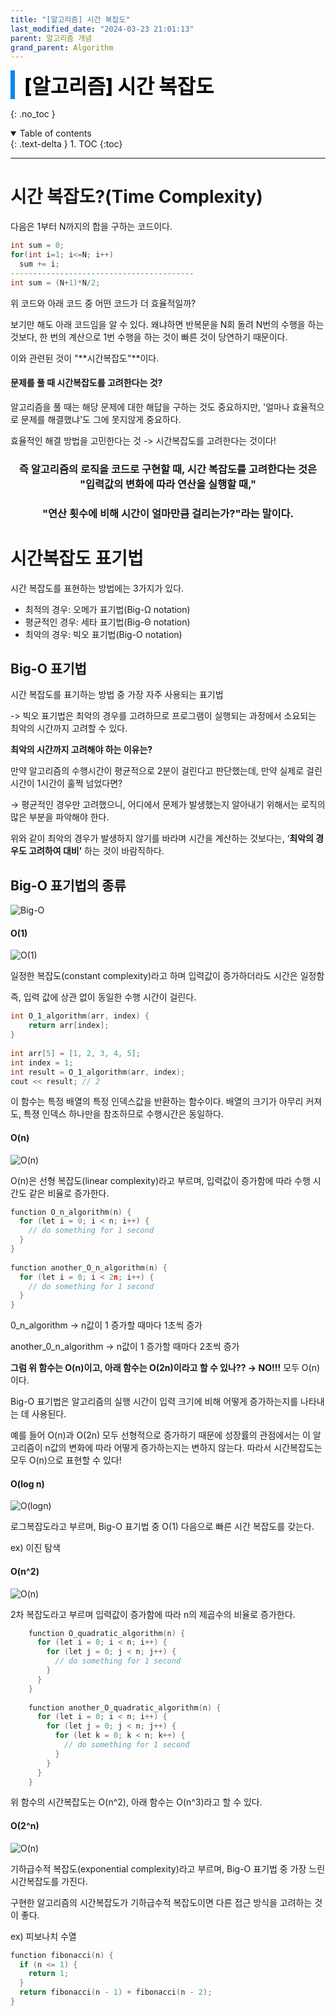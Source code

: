 ```yaml
---
title: "[알고리즘] 시간 복잡도"
last_modified_date: "2024-03-23 21:01:13"
parent: 알고리즘 개념
grand_parent: Algorithm
---
```


<div style="font-size:32px; font-weight: 800; border-left: 7px solid #0687f0; padding-left:15px !important; color:#000000; margin-bottom:15px;">[알고리즘] 시간 복잡도</div>

{: .no_toc }

<details open markdown="block">
  <summary>
    Table of contents
  </summary>
  {: .text-delta }
1. TOC
{:toc}
</details>

---

# **시간 복잡도?(Time Complexity)**

다음은 1부터 N까지의 합을 구하는 코드이다.
```C++
int sum = 0;
for(int i=1; i<=N; i++)
  sum += i;
-----------------------------------------
int sum = (N+1)*N/2;
```


위 코드와 아래 코드 중 어떤 코드가 더 효율적일까?

보기만 해도 아래 코드임을 알 수 있다. 왜냐하면 반복문을 N회 돌려 N번의 수행을 하는 것보다, 한 번의 계산으로 1번 수행을 하는 것이 빠른 것이 당연하기 때문이다. 

이와 관련된 것이 "**시간복잡도"**이다. 



#### 문제를 풀 때 시간복잡도를 고려한다는 것?

알고리즘을 풀 때는 해당 문제에 대한 해답을 구하는 것도 중요하지만, '얼마나 효율적으로 문제를 해결했냐'도 그에 못지않게 중요하다. 

효율적인 해결 방법을 고민한다는 것 -> 시간복잡도를 고려한다는 것이다!

<div style="text-align: center;">
  <h3><strong>즉 알고리즘의 로직을 코드로 구현할 때, 시간 복잡도를 고려한다는 것은 "입력값의 변화에 따라 연산을 실행할 때,"</strong></h3>
  <h3><strong>"연산 횟수에 비해 시간이 얼마만큼 걸리는가?"라는 말이다.</strong></h3>
</div>



# 시간복잡도 표기법

시간 복잡도를 표현하는 방법에는 3가지가 있다. 

*   최적의 경우: 오메가 표기법(Big-Ω notation)
*   평균적인 경우: 세타 표기법(Big-Θ notation)
*   최악의 경우: 빅오 표기법(Big-O notation)



## Big-O 표기법

시간 복잡도를 표기하는 방법 중 가장 자주 사용되는 표기법

\-> 빅오 표기법은 최악의 경우를 고려하므로 프로그램이 실행되는 과정에서 소요되는 최악의 시간까지 고려할 수 있다.

**최악의 시간까지 고려해야 하는 이유는?**

만약 알고리즘의 수행시간이 평균적으로 2분이 걸린다고 판단했는데, 만약 실제로 걸린 시간이 1시간이 훌쩍 넘었다면?

→ 평균적인 경우만 고려했으니, 어디에서 문제가 발생했는지 알아내기 위해서는 로직의 많은 부분을 파악해야 한다.

위와 같이 최악의 경우가 발생하지 않기를 바라며 시간을 계산하는 것보다는, ‘**최악의 경우도 고려하여 대비’** 하는 것이 바람직하다.



## Big-O 표기법의 종류

![Big-O](../../../assets/images/algorithm/time-complexity/big-o-complexity.png)

#### **O(1)**

![O(1)](../../../assets/images/algorithm/time-complexity/O-1.png)

일정한 복잡도(constant complexity)라고 하며 입력값이 증가하더라도 시간은 일정함

즉, 입력 값에 상관 없이 동일한 수행 시간이 걸린다. 
```C++
int O_1_algorithm(arr, index) {
    return arr[index];
}
    
int arr[5] = [1, 2, 3, 4, 5];
int index = 1;
int result = O_1_algorithm(arr, index);
cout << result; // 2
```
이 함수는 특정 배열의 특정 인덱스값을 반환하는 함수이다. 배열의 크기가 아무리 커져도, 특졍 인덱스 하나만을 참조하므로 수행시간은 동일하다. 



#### **O(n)**

![O(n)](../../../assets/images/algorithm/time-complexity/O-n.png)

O(n)은 선형 복잡도(linear complexity)라고 부르며, 입력값이 증가함에 따라 수행 시간도 같은 비율로 증가한다. 
```C++
function O_n_algorithm(n) { 
  for (let i = 0; i < n; i++) {
    // do something for 1 second
  }
}
    
function another_O_n_algorithm(n) {
  for (let i = 0; i < 2n; i++) {
    // do something for 1 second
  }
}
```
0\_n\_algorithm → n값이 1 증가할 때마다 1초씩 증가

another\_0\_n\_algorithm → n값이 1 증가할 때마다 2초씩 증가

**그럼 위 함수는 O(n)이고, 아래 함수는 O(2n)이라고 할 수 있나?? → NO!!!** 모두 O(n)이다.

Big-O 표기법은 알고리즘의 실행 시간이 입력 크기에 비해 어떻게 증가하는지를 나타내는 데 사용된다.

예를 들어 O(n)과 O(2n) 모두 선형적으로 증가하기 때문에 성장률의 관점에서는 이 알고리즘이 n값의 변화에 따라 어떻게 증가하는지는 변하지 않는다. 따라서 시간복잡도는 모두 O(n)으로 표현할 수 있다!



#### **O(log n)**

![O(logn)](../../../assets/images/algorithm/time-complexity/O-logn.png)

로그복잡도라고 부르며, Big-O 표기법 중 O(1) 다음으로 빠른 시간 복잡도를 갖는다. 

ex) 이진 탐색



#### **O(n^2)**

![O(n)](../../../assets/images/algorithm/time-complexity/O-n2.png)

2차 복잡도라고 부르며 입력값이 증가함에 따라 n의 제곱수의 비율로 증가한다. 

```C++
    function O_quadratic_algorithm(n) {
      for (let i = 0; i < n; i++) {
        for (let j = 0; j < n; j++) {
          // do something for 1 second
        }
      }
    }
    
    function another_O_quadratic_algorithm(n) {
      for (let i = 0; i < n; i++) {
        for (let j = 0; j < n; j++) {
          for (let k = 0; k < n; k++) {
            // do something for 1 second
          }
        }
      }
    }
```
위 함수의 시간복잡도는 O(n^2), 아래 함수는 O(n^3)라고 할 수 있다. 



#### **O(2^n)**

![O(n)](../../../assets/images/algorithm/time-complexity/O-2n.png)

기하급수적 복잡도(exponential complexity)라고 부르며, Big-O 표기법 중 가장 느린 시간복잡도를 가진다. 

구현한 알고리즘의 시간복잡도가 기하급수적 복잡도이면 다른 접근 방식을 고려하는 것이 좋다. 

ex) 피보나치 수열
```C++
function fibonacci(n) {
  if (n <= 1) {
    return 1;
  }
  return fibonacci(n - 1) + fibonacci(n - 2);
}
```
